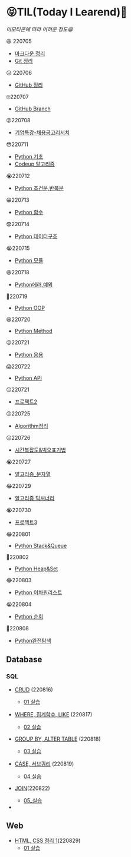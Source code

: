 # 😝TIL(Today I Learend)📝

*이모티콘에 따라 어려운 정도😁*

😆 220705 

- [마크다운 정리](https://github.com/rhoeunbin/TIL/blob/master/Day1/%EB%A7%88%ED%81%AC%EB%8B%A4%EC%9A%B4%EC%A0%95%EB%A6%AC.md)
- [Git 정리](https://github.com/rhoeunbin/TIL/blob/master/Day1/git%EC%A0%95%EB%A6%AC.md)

😥 220706

- [GitHub 정리](https://github.com/rhoeunbin/TIL/blob/master/Day2/github.md)

🙄220707

- [GitHub Branch](https://github.com/rhoeunbin/TIL/blob/master/Day3/github%EC%A0%95%EB%A6%AC2.md)

😛220708

- [기업특강-채용공고리서치](https://github.com/rhoeunbin/job-research)

😳220711

- [Python 기초](https://github.com/rhoeunbin/TIL/blob/master/220711/Python%EC%A0%95%EB%A6%AC.md)
- [Codeup 알고리즘](https://github.com/rhoeunbin/TIL/commit/a59f4af79c7bd375b6dd686cc6ca9edea1eb4ef7#diff-072a6211ca95f5796ff2ace2f1da3e07704b5d831f4984395c063b40ea9cac27)

😭220712

- [Python 조건문,반복문](https://github.com/rhoeunbin/TIL/blob/master/220711/Python%EC%A0%95%EB%A6%AC.md)

😁220713

- [Python 함수](https://github.com/rhoeunbin/TIL/blob/master/220713/python%20%ED%95%A8%EC%88%98.md)

😨220714

- [Python 데이터구조](https://github.com/rhoeunbin/TIL/blob/master/220714/%EB%8D%B0%EC%9D%B4%ED%84%B0%20%EA%B5%AC%EC%A1%B0.md)

😭220715

- [Python 모듈](https://github.com/rhoeunbin/TIL/blob/master/220715/python%EB%AA%A8%EB%93%88.md)





😆220718

- [Python에러,예외](https://github.com/rhoeunbin/TIL/blob/master/220718/python%EC%97%90%EB%9F%AC_%EC%98%88%EC%99%B8.md)

🤭220719

- [Python OOP](https://github.com/rhoeunbin/TIL/blob/master/220719/OOP.md)

😆220720

- [Python Method](https://github.com/rhoeunbin/TIL/blob/master/220720/python%EB%A9%94%EC%86%8C%EB%93%9C.md)

😥220721

- [Python 응용](https://github.com/rhoeunbin/TIL/blob/master/220721/%ED%8C%8C%EC%9D%B4%EC%8D%AC%20%EC%9D%91%EC%9A%A9.md)

😱220722

- [Python API](https://github.com/rhoeunbin/TIL/blob/master/220722/%ED%8C%8C%EC%9D%B4%EC%8D%ACAPI.md)

😗220721

- [프로젝트2](https://github.com/rhoeunbin/01-PJT-02/tree/main/2%ED%9A%8C%EC%B0%A8/%EB%85%B8%EC%9D%80%EB%B9%88)



😗220725

- [Algorithm정리](https://github.com/rhoeunbin/TIL/blob/master/220725/%EC%95%8C%EA%B3%A0%EB%A6%AC%EC%A6%98.md)

😗220726

- [시간복잡도&빅오표기법](https://github.com/rhoeunbin/TIL/blob/master/220726/%EC%8B%9C%EA%B0%84%20%EB%B3%B5%EC%9E%A1%EB%8F%84%26%EB%B9%85%EC%98%A4%20%ED%91%9C%EA%B8%B0%EB%B2%95.md)

😭220727

- [알고리즘_문자열](https://github.com/rhoeunbin/TIL/blob/master/220727/%EB%AC%B8%EC%9E%90%EC%97%B4(String).md)

😂220729

- [알고리즘 딕셔너리](https://github.com/rhoeunbin/TIL/blob/master/220728/%EB%94%95%EC%85%94%EB%84%88%EB%A6%AC%7BDictionary%7D.md)

😭220730

- [프로젝트3](https://github.com/rhoeunbin/01-PJT-03/commit/a21f1f85400e6475404e0c9f495237eeff9defae)



😂220801

- [Python Stack&Queue](https://github.com/rhoeunbin/TIL/blob/master/220801/%EC%8A%A4%ED%83%9D%2C%ED%81%90(Stack%2C%20Queue).md)

🤭220802

- [Python Heap&Set](https://github.com/rhoeunbin/TIL/blob/master/python/220802/%ED%9E%99(Heap)%26%EC%85%8B(Set).md)

😂220803

- [Python 이차원리스트](https://github.com/rhoeunbin/TIL/blob/master/python/220803/%EC%9D%B4%EC%B0%A8%EC%9B%90%20%EB%A6%AC%EC%8A%A4%ED%8A%B8.md)

😭220804

- [Python 순회](https://github.com/rhoeunbin/TIL/blob/master/python/220804/%EC%88%9C%ED%9A%8C.md)



🤭220808

- [Python완전탐색](https://github.com/rhoeunbin/TIL/blob/master/python/220808/%EC%99%84%EC%A0%84%ED%83%90%EC%83%89.md)



## Database

### SQL

- [CRUD](https://github.com/rhoeunbin/TIL/blob/master/Database/220816/Database.md) (220816)
  - [01 실습](https://github.com/rhoeunbin/TIL/blob/master/Database/220816/01%EC%8B%A4%EC%8A%B5.md)

- [WHERE, 집계함수, LIKE](https://github.com/rhoeunbin/TIL/blob/master/Database/220817/sql%EC%A0%95%EB%A6%AC2.md) (220817)
  - [02 실습](https://github.com/rhoeunbin/TIL/blob/master/Database/220817/02%EC%8B%A4%EC%8A%B5.md)
- [GROUP BY, ALTER TABLE](https://github.com/rhoeunbin/TIL/blob/master/Database/220818/sql%ED%95%A8%EC%88%98.md) (220818)
  - [03 실습](https://github.com/rhoeunbin/TIL/blob/master/Database/220818/03%EC%8B%A4%EC%8A%B5.md)

- [CASE, 서브쿼리](https://github.com/rhoeunbin/TIL/blob/master/Database/220819/CASE.md) (220819)
  - [04 실습](https://github.com/rhoeunbin/TIL/blob/master/Database/220819/04_%EC%8B%A4%EC%8A%B5.md)

- [JOIN](https://github.com/rhoeunbin/TIL/blob/master/Database/220822/JOIN.md)(220822)
  - [05_실습](https://github.com/rhoeunbin/TIL/blob/master/Database/220822/05_%EC%8B%A4%EC%8A%B5.md)

- 



## Web

- [HTML, CSS 정리 1](https://github.com/rhoeunbin/TIL/blob/master/Web/220829/Web1.md)(220829)
  - [01 실습](https://github.com/rhoeunbin/TIL/blob/master/Web/220829/web%EC%8B%A4%EC%8A%B51.md)
